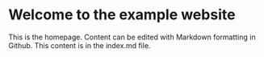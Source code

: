 
# Welcome to the example website

This is the homepage. Content can be edited with Markdown formatting in Github. This content is in the index.md file.
